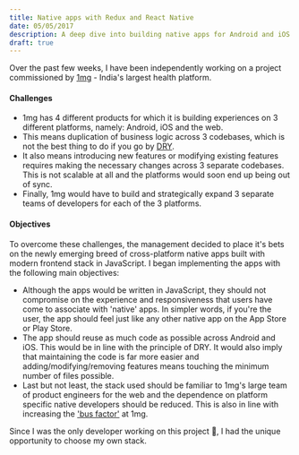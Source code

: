```yaml
---
title: Native apps with Redux and React Native
date: 05/05/2017
description: A deep dive into building native apps for Android and iOS with Facebook's React Native and managing state with Redux.
draft: true
---
```


Over the past few weeks, I have been independently working on a project commissioned by [1mg](https://1mg.com) - India's largest health platform.

#### Challenges

* 1mg has 4 different products for which it is building experiences on 3 different platforms, namely: Android, iOS and the web.
* This means duplication of business logic across 3 codebases, which is not the best thing to do if you go by [DRY](https://en.wikipedia.org/wiki/Don't_repeat_yourself).
* It also means introducing new features or modifying existing features requires making the necessary changes across 3 separate codebases. This is not scalable at all and the platforms would soon end up being out of sync.
* Finally, 1mg would have to build and strategically expand 3 separate teams of developers for each of the 3 platforms.


#### Objectives

To overcome these challenges, the management decided to place it's bets on the newly emerging breed of cross-platform native apps built with modern frontend stack in JavaScript. I began implementing the apps with the following main objectives:

* Although the apps would be written in JavaScript, they should not compromise on the experience and responsiveness that users have come to associate with 'native' apps. In simpler words, if you're the user, the app should feel just like any other native app on the App Store or Play Store.
* The app should reuse as much code as possible across Android and iOS. This would be in line with the principle of DRY. It would also imply that maintaining the code is far more easier and adding/modifying/removing features means touching the minimum number of files possible.
* Last but not least, the stack used should be familiar to 1mg's large team of product engineers for the web and the dependence on platform specific native developers should be reduced. This is also in line with increasing the ['bus factor'](https://en.wikipedia.org/wiki/Bus_factor) at 1mg.

Since I was the only developer working on this project :grimacing:, I had the unique opportunity to choose my own stack.
